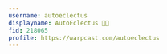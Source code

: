 ```yaml
---
username: autoeclectus
displayname: AutoEclectus 🦜🎩
fid: 218065
profile: https://warpcast.com/autoeclectus
---
```

